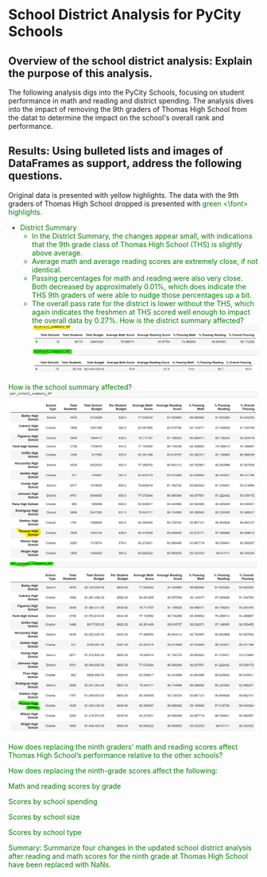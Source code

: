 # School District Analysis for PyCity Schools

## Overview of the school district analysis: Explain the purpose of this analysis.
The following analysis digs into the PyCity Schools, focusing on student performance in math and reading and district spending. The analysis dives into the impact of removing the 9th graders of Thomas High School from the datat to determine the impact on the school's overall rank and performance.

## Results: Using bulleted lists and images of DataFrames as support, address the following questions.
Original data is presented with yellow highlights. The data with the 9th graders of Thomas High School dropped is presented with <font color="green"> green <\font> highlights.

  * District Summary
    *  In the District Summary, the changes appear small, with indications that the 9th grade class of Thomas High School (THS) is slightly above average. 
    *  Average math and average reading scores are extremely close, if not identical.
    *  Passing percentages for math and reading were also very close. Both decreased by approximately 0.01%, which does indicate the THS 9th graders of were able to nudge those percentages up a bit.
    *  The overall pass rate for the district is lower without the THS, which again indicates the freshmen at THS scored well enough to impact the overall data by 0.27%.
 How is the district summary affected?
![district_summary_old](https://github.com/TRACIE-F/school_district_analysis/blob/main/Resources/district_summary_ogdata.png)
![district_summary_new](https://github.com/TRACIE-F/school_district_analysis/blob/main/Resources/district_summary_newdata.png)

How is the school summary affected?
![school_summary_old](https://github.com/TRACIE-F/school_district_analysis/blob/main/Resources/perschool_summary_ogdata.png)
![school_summary_new](https://github.com/TRACIE-F/school_district_analysis/blob/main/Resources/perschool_summary_newdata.png)



How does replacing the ninth graders’ math and reading scores affect Thomas High School’s performance relative to the other schools?

How does replacing the ninth-grade scores affect the following:

Math and reading scores by grade

Scores by school spending

Scores by school size

Scores by school type

Summary: Summarize four changes in the updated school district analysis after reading and math scores for the ninth grade at Thomas High School have been replaced with NaNs.
